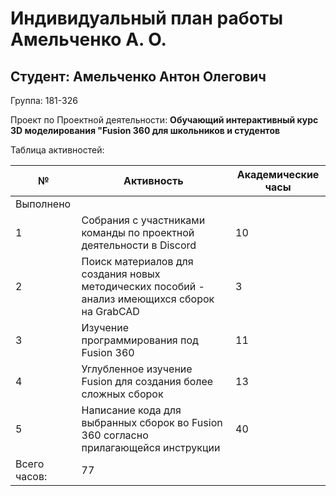 # **Индивидуальный план работы Амельченко А. О.**

Студент: Амельченко Антон Олегович
-
Группа: 181-326

Проект по Проектной деятельности: **Обучающий интерактивный курс 3D моделирования "Fusion 360 для школьников и студентов**

Таблица активностей:

| № | Активность | Академические часы |
| --- | --- | --- |
| Выполнено |
| 1 | Собрания с участниками команды по проектной деятельности в Discord | 10 |
| 2 | Поиск материалов для создания новых методических пособий - анализ имеющихся сборок на GrabCAD | 3 |
| 3 | Изучение программирования под Fusion 360 | 11 | 
| 4 | Углубленное изучение Fusion для создания более сложных сборок | 13 | 
| 5 | Написание кода для выбранных сборок во Fusion 360 согласно прилагающейся инструкции | 40 |
| Всего часов: | 77 |